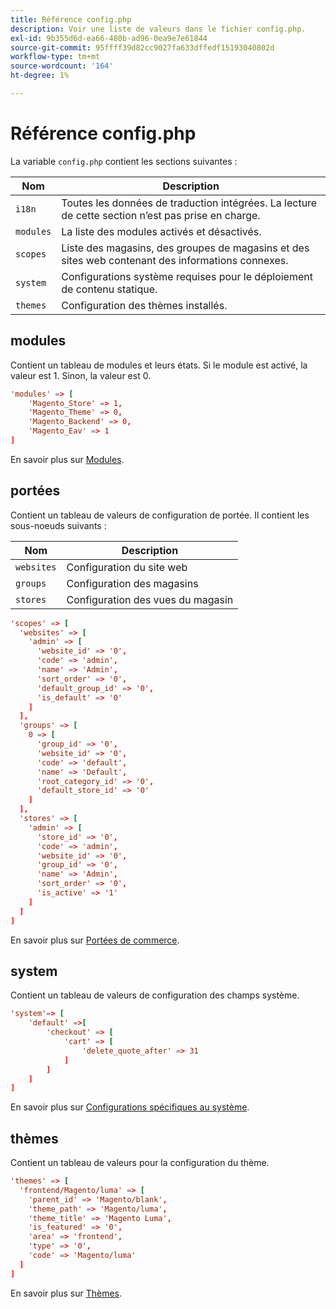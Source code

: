```yaml
---
title: Référence config.php
description: Voir une liste de valeurs dans le fichier config.php.
exl-id: 9b355d6d-ea66-480b-ad96-0ea9e7e61844
source-git-commit: 95ffff39d82cc9027fa633dffedf15193040802d
workflow-type: tm+mt
source-wordcount: '164'
ht-degree: 1%

---
```


# Référence config.php

La variable `config.php` contient les sections suivantes :

| Nom | Description |
| --------- | -------------------|
| `i18n` | Toutes les données de traduction intégrées. La lecture de cette section n’est pas prise en charge. |
| `modules` | La liste des modules activés et désactivés. |
| `scopes` | Liste des magasins, des groupes de magasins et des sites web contenant des informations connexes. |
| `system` | Configurations système requises pour le déploiement de contenu statique. |
| `themes` | Configuration des thèmes installés. |

## modules

Contient un tableau de modules et leurs états. Si le module est activé, la valeur est 1. Sinon, la valeur est 0.

```conf
'modules' => [
    'Magento_Store' => 1,
    'Magento_Theme' => 0,
    'Magento_Backend' => 0,
    'Magento_Eav' => 1
]
```

En savoir plus sur [Modules].

## portées

Contient un tableau de valeurs de configuration de portée. Il contient les sous-noeuds suivants :

| Nom | Description |
| ---------- | -----------------------------------|
| `websites` | Configuration du site web |
| `groups` | Configuration des magasins |
| `stores` | Configuration des vues du magasin |

```conf
'scopes' => [
  'websites' => [
    'admin' => [
      'website_id' => '0',
      'code' => 'admin',
      'name' => 'Admin',
      'sort_order' => '0',
      'default_group_id' => '0',
      'is_default' => '0'
    ]
  ],
  'groups' => [
    0 => [
      'group_id' => '0',
      'website_id' => '0',
      'code' => 'default',
      'name' => 'Default',
      'root_category_id' => '0',
      'default_store_id' => '0'
    ]
  ],
  'stores' => [
    'admin' => [
      'store_id' => '0',
      'code' => 'admin',
      'website_id' => '0',
      'group_id' => '0',
      'name' => 'Admin',
      'sort_order' => '0',
      'is_active' => '1'
    ]
  ]
]
```

En savoir plus sur [Portées de commerce][scopes].

## system

Contient un tableau de valeurs de configuration des champs système.

```conf
'system'=> [
    'default' =>[
        'checkout' => [
            'cart' => [
                'delete_quote_after' => 31
            ]
        ]
    ]
]
```

En savoir plus sur [Configurations spécifiques au système](config-reference-sens.md).

## thèmes

Contient un tableau de valeurs pour la configuration du thème.

```conf
'themes' => [
  'frontend/Magento/luma' => [
    'parent_id' => 'Magento/blank',
    'theme_path' => 'Magento/luma',
    'theme_title' => 'Magento Luma',
    'is_featured' => '0',
    'area' => 'frontend',
    'type' => '0',
    'code' => 'Magento/luma'
  ]
]
```

En savoir plus sur [Thèmes].

<!-- link definitions -->

[Modules]: https://experienceleague.adobe.com/docs/commerce-learn/tutorials/backend-development/create-module.html
[scopes]: https://experienceleague.adobe.com/docs/commerce-admin/start/setup/websites-stores-views.html#scope-settings
[Thèmes]: https://developer.adobe.com/commerce/frontend-core/guide/themes/create-storefront/
